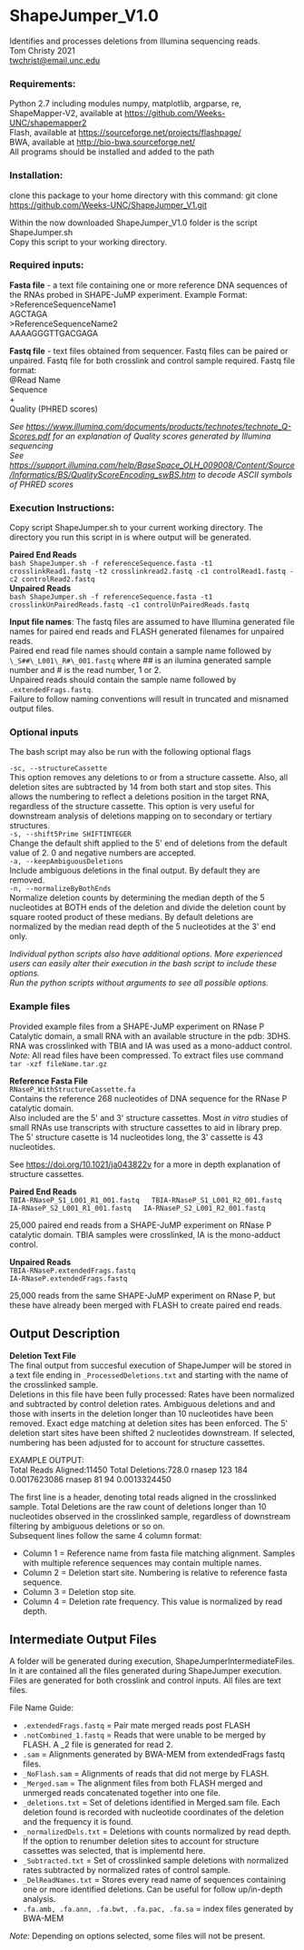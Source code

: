 # ShapeJumper_V1.0
Identifies and processes deletions from Illumina sequencing reads.  
Tom Christy 2021  
twchrist@email.unc.edu

### Requirements:  
Python 2.7  including modules numpy, matplotlib, argparse, re,  
ShapeMapper-V2, available at https://github.com/Weeks-UNC/shapemapper2  
Flash, available at https://sourceforge.net/projects/flashpage/  
BWA, available at http://bio-bwa.sourceforge.net/  
All programs should be installed and added to the path

### Installation:
clone this package to your home directory with this command:
git clone https://github.com/Weeks-UNC/ShapeJumper_V1.git

Within the now downloaded ShapeJumper_V1.0 folder is the script ShapeJumper.sh  
Copy this script to your working directory.

### Required inputs:
**Fasta file** - a text file containing one or more reference DNA sequences of the RNAs probed in SHAPE-JuMP experiment.
Example Format:
\>ReferenceSequenceName1  
AGCTAGA  
\>ReferenceSequenceName2  
AAAAGGGTTGACGAGA  

**Fastq file** - text files obtained from sequencer. Fastq files can be paired or unpaired. Fastq file for both crosslink and control sample required.
Fastq file format:  
@Read Name  
Sequence  
+  
Quality (PHRED scores)  
  
*See https://www.illumina.com/documents/products/technotes/technote_Q-Scores.pdf for an explanation of Quality scores generated by Illumina sequencing  
See https://support.illumina.com/help/BaseSpace_OLH_009008/Content/Source/Informatics/BS/QualityScoreEncoding_swBS.htm to decode ASCII symbols of PHRED scores*  



### Execution Instructions:
Copy script ShapeJumper.sh to your current working directory. The directory you run this script in is where output will be generated.  
  
**Paired End Reads**  
`bash ShapeJumper.sh -f referenceSequence.fasta -t1 crosslinkRead1.fastq -t2 crosslinkread2.fastq -c1 controlRead1.fastq -c2 controlRead2.fastq`  
**Unpaired Reads**  
`bash ShapeJumper.sh -f referenceSequence.fasta -t1 crosslinkUnPairedReads.fastq -c1 controlUnPairedReads.fastq`  

**Input file names**: The fastq files are assumed to have Illumina generated file names for paired end reads and FLASH generated filenames for unpaired reads.  
Paired end read file names should contain a sample name followed by `\_S##\_L001\_R#\_001.fastq` where ## is an ilumina generated sample number and # is the read number, 1 or 2.  
Unpaired reads should contain the sample name followed by `.extendedFrags.fastq`.  
Failure to follow naming conventions will result in truncated and misnamed output files.

### Optional inputs
The bash script may also be run with the following optional flags  

`-sc, --structureCassette`  
This option removes any deletions to or from a structure cassette. Also, all deletion sites are subtracted by 14 from both start and stop sites. This allows the numbering to reflect a deletions position in the target RNA, regardless of the structure cassette. This option is very useful for downstream analysis of deletions mapping on to secondary or tertiary structures.  
`-s, --shift5Prime SHIFTINTEGER`  
Change the default shift applied to the 5' end of deletions from the default value of 2. 0 and negative numbers are accepted.  
`-a, --keepAmbiguousDeletions`  
Include ambiguous deletions in the final output. By default they are removed.  
`-n, --normalizeByBothEnds`  
Normalize deletion counts by determining the median depth of the 5 nucleotides at BOTH ends of the deletion and divide the deletion count by square rooted product of these medians. By default deletions are normalized by the median read depth of the 5 nucleotides at the 3' end only.  

*Individual python scripts also have additional options. More experienced users can easily alter their execution in the bash script to include these options.  
Run the python scripts without arguments to see all possible options.*

### Example files  
Provided example files from a SHAPE-JuMP experiment on RNase P Catalytic domain, a small RNA with an available structure in the pdb: 3DHS.  
RNA was crosslinked with TBIA and IA was used as a mono-adduct control.  
*Note:* All read files have been compressed. To extract files use command `tar -xzf fileName.tar.gz`

**Reference Fasta File**  
`RNaseP_WithStructureCassette.fa`  
Contains the reference 268 nucleotides of DNA sequence for the RNase P catalytic domain.  
Also included are the 5' and 3' structure cassettes. Most _in vitro_ studies of small RNAs use transcripts with structure cassettes to aid in library prep.  
The 5' structure casette is 14 nucleotides long, the 3' cassette is 43 nucleotides.  

See https://doi.org/10.1021/ja043822v for a more in depth explanation of structure cassettes.  

**Paired End Reads**  
`TBIA-RNaseP_S1_L001_R1_001.fastq  
TBIA-RNaseP_S1_L001_R2_001.fastq`  
`IA-RNaseP_S2_L001_R1_001.fastq  
IA-RNaseP_S2_L001_R2_001.fastq`  

25,000 paired end reads from a SHAPE-JuMP experiment on RNase P catalytic domain. TBIA samples were crosslinked, IA is the mono-adduct control.  

**Unpaired Reads**  
`TBIA-RNaseP.extendedFrags.fastq`  
`IA-RNaseP.extendedFrags.fastq`  

25,000 reads from the same SHAPE-JuMP experiment on RNase P, but these have already been merged with FLASH to create paired end reads.

## Output Description  

**Deletion Text File**  
The final output from succesful execution of ShapeJumper will be stored in a text file ending in `_ProcessedDeletions.txt` and starting with the name of the crosslinked sample.  
Deletions in this file have been fully processed: Rates have been normalized and subtracted by control deletion rates. Ambiguous deletions and and those with inserts in the deletion longer than 10 nucleotides have been removed. Exact edge matching at deletion sites has been enforced. The 5' deletion start sites have been shifted 2 nucleotides downstream. If selected, numbering has been adjusted for to account for structure cassettes.

EXAMPLE OUTPUT:  
Total Reads Aligned:11450       Total Deletions:728.0
rnasep  123     184     0.0017623086
rnasep  81      94      0.0013324450

The first line is a header, denoting total reads aligned in the crosslinked sample. Total Deletions are the raw count of deletions longer than 10 nucleotides observed in the crosslinked sample, regardless of downstream filtering by ambiguous deletions or so on.  
Subsequent lines follow the same 4 column format:  
- Column 1 = Reference name from fasta file matching alignment. Samples with multiple reference sequences may contain multiple names.
- Column 2 = Deletion start site. Numbering is relative to reference fasta sequence.
- Column 3 = Deletion stop site.
- Column 4 = Deletion rate frequency. This value is normalized by read depth.

## Intermediate Output Files  
A folder will be generated during execution, ShapeJumperIntermediateFiles. In it are contained all the files generated during ShapeJumper execution. Files are generated for both crosslink and control inputs. All files are text files.  

File Name Guide:
- `.extendedFrags.fastq` = Pair mate merged reads post FLASH
- `.notCombined_1.fastq` = Reads that were unable to be merged by FLASH. A \_2 file is generated for read 2.
- `.sam` = Alignments generated by BWA-MEM from extendedFrags fastq files.
- `_NoFlash.sam` = Alignments of reads that did not merge by FLASH.   
- `_Merged.sam` = The alignment files from both FLASH merged and unmerged reads concatenated together into one file.  
- `_deletions.txt` = Set of deletions identified in Merged.sam file. Each deletion found is recorded with nucleotide coordinates of the deletion and the frequency it is found.
- `_normalizedDels.txt` = Deletions with counts normalized by read depth. If the option to renumber deletion sites to account for structure cassettes was selected, that is implementd here.  
- `_Subtracted.txt` = Set of crosslinked sample deletions with normalized rates subtracted by normalized rates of control sample.  
- `_DelReadNames.txt` = Stores every read name of sequences containing one or more identified deletions. Can be useful for follow up/in-depth analysis.
- `.fa.amb, .fa.ann, .fa.bwt, .fa.pac, .fa.sa` = index files generated by BWA-MEM


*Note:* Depending on options selected, some files will not be present.
